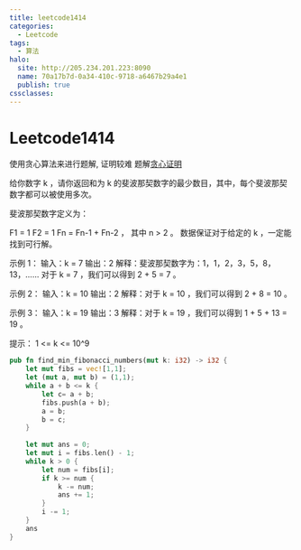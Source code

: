 ```yaml
---
title: leetcode1414
categories:
  - Leetcode
tags:
  - 算法
halo:
  site: http://205.234.201.223:8090
  name: 70a17b7d-0a34-410c-9718-a6467b29a4e1
  publish: true
cssclasses:
---
```

# Leetcode1414

使用贪心算法来进行题解, 证明较难
题解[贪心证明](https://leetcode-cn.com/problems/find-the-minimum-number-of-fibonacci-numbers-whose-sum-is-k/solution/he-wei-k-de-zui-shao-fei-bo-na-qi-shu-zi-shu-mu-by)

给你数字 k ，请你返回和为 k 的斐波那契数字的最少数目，其中，每个斐波那契数字都可以被使用多次。

斐波那契数字定义为：

F1 = 1
F2 = 1
Fn = Fn-1 + Fn-2 ， 其中 n > 2 。
数据保证对于给定的 k ，一定能找到可行解。

示例 1：
输入：k = 7
输出：2
解释：斐波那契数字为：1，1，2，3，5，8，13，……
对于 k = 7 ，我们可以得到 2 + 5 = 7 。

示例 2：
输入：k = 10
输出：2
解释：对于 k = 10 ，我们可以得到 2 + 8 = 10 。

示例 3：
输入：k = 19
输出：3
解释：对于 k = 19 ，我们可以得到 1 + 5 + 13 = 19 。

提示：
1 <= k <= 10^9

``` rust
pub fn find_min_fibonacci_numbers(mut k: i32) -> i32 {
    let mut fibs = vec![1,1];
    let (mut a, mut b) = (1,1);
    while a + b <= k {
        let c= a + b;
        fibs.push(a + b);
        a = b;
        b = c;
    }
 
    let mut ans = 0;
    let mut i = fibs.len() - 1;
    while k > 0 {
        let num = fibs[i];
        if k >= num {
            k -= num;
            ans += 1;
        }
        i -= 1; 
    }
    ans
}
```
